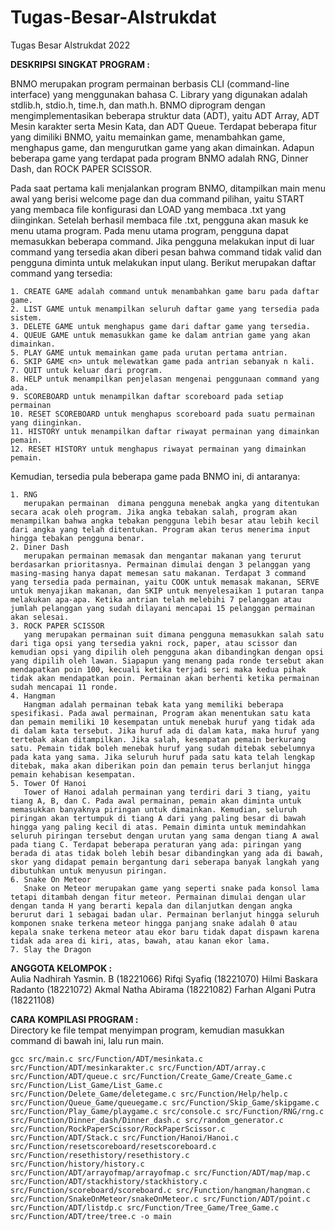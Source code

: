 # Tugas-Besar-Alstrukdat
Tugas Besar Alstrukdat 2022

**DESKRIPSI SINGKAT PROGRAM :**

BNMO merupakan program permainan berbasis CLI (command-line interface) yang menggunakan bahasa C. Library yang digunakan adalah stdlib.h, stdio.h, time.h, dan math.h. BNMO diprogram dengan mengimplementasikan beberapa struktur data (ADT), yaitu ADT Array, ADT Mesin karakter serta Mesin Kata, dan ADT Queue. Terdapat beberapa fitur yang dimiliki BNMO, yaitu memainkan game, menambahkan game, menghapus game, dan mengurutkan game yang akan dimainkan. Adapun beberapa game yang terdapat pada program BNMO adalah RNG, Dinner Dash, dan ROCK PAPER SCISSOR.

Pada saat pertama kali menjalankan program BNMO, ditampilkan main menu awal yang berisi welcome page dan dua command pilihan, yaitu START yang membaca file konfigurasi dan LOAD <filename> yang membaca <filename>.txt yang diinginkan. Setelah berhasil membaca file .txt, pengguna akan masuk ke menu utama program. Pada menu utama program, pengguna dapat memasukkan beberapa command. Jika pengguna melakukan input di luar command yang tersedia akan diberi pesan bahwa command tidak valid dan pengguna diminta untuk melakukan input ulang. Berikut merupakan daftar command yang tersedia:

    1. CREATE GAME adalah command untuk menambahkan game baru pada daftar	game.
    2. LIST GAME untuk menampilkan seluruh daftar game yang tersedia pada sistem.
    3. DELETE GAME untuk menghapus game dari daftar game yang tersedia.
    4. QUEUE GAME untuk memasukkan game ke dalam antrian game yang akan dimainkan.
    5. PLAY GAME untuk memainkan game pada urutan pertama antrian.
    6. SKIP GAME <n> untuk melewatkan game pada antrian sebanyak n kali.
    7. QUIT untuk keluar dari program.
    8. HELP untuk menampilkan penjelasan mengenai penggunaan command yang ada.
    9. SCOREBOARD untuk menampilkan daftar scoreboard pada setiap permainan
    10. RESET SCOREBOARD untuk menghapus scoreboard pada suatu permainan yang diinginkan.
    11. HISTORY untuk menampilkan daftar riwayat permainan yang dimainkan pemain.
    12. RESET HISTORY untuk menghapus riwayat permainan yang dimainkan pemain.
    
Kemudian, tersedia pula beberapa game pada BNMO ini, di antaranya:

    1. RNG 
       merupakan permainan  dimana pengguna menebak angka yang ditentukan secara acak oleh program. Jika angka tebakan salah, program akan menampilkan bahwa angka tebakan pengguna lebih besar atau lebih kecil dari angka yang telah ditentukan. Program akan terus menerima input hingga tebakan pengguna benar.
    2. Diner Dash 
       merupakan permainan memasak dan mengantar makanan yang terurut berdasarkan prioritasnya. Permainan dimulai dengan 3 pelanggan yang masing-masing hanya dapat memesan satu makanan. Terdapat 3 command yang tersedia pada permainan, yaitu COOK untuk memasak makanan, SERVE untuk menyajikan makanan, dan SKIP untuk menyelesaikan 1 putaran tanpa melakukan apa-apa. Ketika antrian telah melebihi 7 pelanggan atau jumlah pelanggan yang sudah dilayani mencapai 15 pelanggan permainan akan selesai.
    3. ROCK PAPER SCISSOR 
       yang merupakan permainan suit dimana pengguna memasukkan salah satu dari tiga opsi yang tersedia yakni rock, paper, atau scissor dan kemudian opsi yang dipilih oleh pengguna akan dibandingkan dengan opsi yang dipilih oleh lawan. Siapapun yang menang pada ronde tersebut akan mendapatkan poin 100, kecuali ketika terjadi seri maka kedua pihak tidak akan mendapatkan poin. Permainan akan berhenti ketika permainan sudah mencapai 11 ronde.
    4. Hangman
       Hangman adalah permainan tebak kata yang memiliki beberapa spesifikasi. Pada awal permainan, Program akan menentukan satu kata dan pemain memiliki 10 kesempatan untuk menebak huruf yang tidak ada di dalam kata tersebut. Jika huruf ada di dalam kata, maka huruf yang tertebak akan ditampilkan. Jika salah, kesempatan pemain berkurang satu. Pemain tidak boleh menebak huruf yang sudah ditebak sebelumnya pada kata yang sama. Jika seluruh huruf pada satu kata telah lengkap ditebak, maka akan diberikan poin dan pemain terus berlanjut hingga pemain kehabisan kesempatan.
    5. Tower Of Hanoi
       Tower of Hanoi adalah permainan yang terdiri dari 3 tiang, yaitu tiang A, B, dan C. Pada awal permainan, pemain akan diminta untuk memasukkan banyaknya piringan untuk dimainkan. Kemudian, seluruh piringan akan tertumpuk di tiang A dari yang paling besar di bawah hingga yang paling kecil di atas. Pemain diminta untuk memindahkan seluruh piringan tersebut dengan urutan yang sama dengan tiang A awal pada tiang C. Terdapat beberapa peraturan yang ada: piringan yang berada di atas tidak boleh lebih besar dibandingkan yang ada di bawah, skor yang didapat pemain bergantung dari seberapa banyak langkah yang dibutuhkan untuk menyusun piringan.
    6. Snake On Meteor
       Snake on Meteor merupakan game yang seperti snake pada konsol lama tetapi ditambah dengan fitur meteor. Permainan dimulai dengan ular dengan tanda H yang berarti kepala dan dilanjutkan dengan angka berurut dari 1 sebagai badan ular. Permainan berlanjut hingga seluruh komponen snake terkena meteor hingga panjang snake adalah 0 atau kepala snake terkena meteor atau ekor baru tidak dapat dispawn karena tidak ada area di kiri, atas, bawah, atau kanan ekor lama.
    7. Slay the Dragon

**ANGGOTA KELOMPOK :**  
Aulia Nadhirah Yasmin. B	(18221066)
Rifqi Syafiq				(18221070)
Hilmi Baskara Radanto		(18221072)
Akmal Natha Abirama		(18221082)
Farhan Algani Putra		(18221108)

**CARA KOMPILASI PROGRAM :**  
Directory ke file tempat menyimpan program, kemudian masukkan command di bawah ini, lalu run main.

```
gcc src/main.c src/Function/ADT/mesinkata.c src/Function/ADT/mesinkarakter.c src/Function/ADT/array.c src/Function/ADT/queue.c src/Function/Create_Game/Create_Game.c src/Function/List_Game/List_Game.c src/Function/Delete_Game/deletegame.c src/Function/Help/help.c src/Function/Queue_Game/queuegame.c src/Function/Skip_Game/skipgame.c src/Function/Play_Game/playgame.c src/console.c src/Function/RNG/rng.c src/Function/Dinner_dash/Dinner_dash.c src/random_generator.c src/Function/RockPaperScissor/RockPaperScissor.c src/Function/ADT/Stack.c src/Function/Hanoi/Hanoi.c src/Function/resetscoreboard/resetscoreboard.c src/Function/resethistory/resethistory.c src/Function/history/history.c src/Function/ADT/arrayofmap/arrayofmap.c src/Function/ADT/map/map.c src/Function/ADT/stackhistory/stackhistory.c src/Function/scoreboard/scoreboard.c src/Function/hangman/hangman.c src/Function/SnakeOnMeteor/snakeOnMeteor.c src/Function/ADT/point.c src/Function/ADT/listdp.c src/Function/Tree_Game/Tree_Game.c src/Function/ADT/tree/tree.c -o main
```

